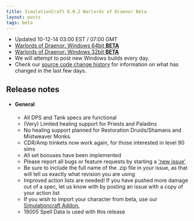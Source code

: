 ```yaml
---
title: SimulationCraft 6.0.2 Warlords of Draenor Beta
layout: posts
tags: beta
---
```

* Updated 10-12-14 03:00 EST / 07:00 GMT
* [Warlords of Draenor: Windows 64bit **BETA** ](http://downloads.simulationcraft.org/simc-602-alpha-win64-10-12-3e027fa.zip)
* [Warlords of Draenor: Windows 32bit **BETA** ](http://downloads.simulationcraft.org/simc-602-alpha-win32-10-12-3e027fa.zip)
* We will attempt to post new Windows builds every day.
* Check our [source code change history](https://code.google.com/p/simulationcraft/source/list?name=master) for information on what has changed in the last few days.
## Release notes
* #### General
    * All DPS and Tank specs are functional
	* (Very) Limited healing support for Priests and Paladins
	* No healing support planned for Restoration Druids/Shamans and Mistweaver Monks.
	* CDR/Amp trinkets now work again, for those interested in level 90 sims
    * All set bonuses have been implemented
    * Please report all bugs or feature requests by starting a ['new issue'](https://code.google.com/p/simulationcraft/issues/list)
	* Be sure to include the full name of the .zip file in your issue, as that will tell us exactly what revision you are using
    * Improved action lists are needed! If you have pushed more damage out of a spec, let us know with by posting an issue with a copy of your action list
    * If you wish to import your character from beta, use our [Simulationcraft Addon.](http://www.curse.com/addons/wow/simulationcraft)
    * 19005 Spell Data is used with this release